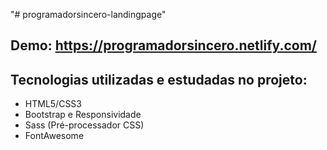 "# programadorsincero-landingpage" 

## Demo: https://programadorsincero.netlify.com/

## Tecnologias utilizadas e estudadas no projeto:

- HTML5/CSS3
- Bootstrap e Responsividade
- Sass (Pré-processador CSS)
- FontAwesome

